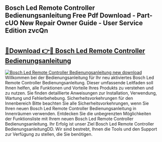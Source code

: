 ## Bosch Led Remote Controller Bedienungsanleitung Free Pdf Download - Part-cUO New Repair Owner Guide - User Service Edition zvcQn

# <h2><a href="http://df1sdqa.blite.top/?on=Bosch+Led+Remote+Controller+Bedienungsanleitung">🔗Download 👉🔴 Bosch Led Remote Controller Bedienungsanleitung</a></h2>

[![Bosch Led Remote Controller Bedienungsanleitung new download](https://i.imgur.com/lujVjoI.png)](http://df1sdqa.blite.top/?on=Bosch+Led+Remote+Controller+Bedienungsanleitung)
Willkommen bei der Bedienungsanleitung für Ihr neu aktiviertes Bosch Led Remote Controller Bedienungsanleitung. Dieser umfassende Leitfaden soll Ihnen helfen, alle Funktionen und Vorteile Ihres Produkts zu verstehen und zu nutzen. Sie finden detaillierte Anweisungen zur Installation, Verwendung, Wartung und Fehlerbehebung. Sicherheitsvorkehrungen für den Innenbereich Bitte beachten Sie alle Sicherheitsvorkehrungen, wenn Sie Ihren neuen Bosch Led Remote Controller Bedienungsanleitung in Innenräumen verwenden. Entdecken Sie die unbegrenzten Möglichkeiten der Funktionsliste mit Ihrem neuen Bosch Led Remote Controller Bedienungsanleitung. Ihr Erfolg ist unser Ziel Bosch Led Remote Controller BedienungsanleitungDD. Wir sind bestrebt, Ihnen die Tools und den Support zur Verfügung zu stellen, die Sie benötigen.
